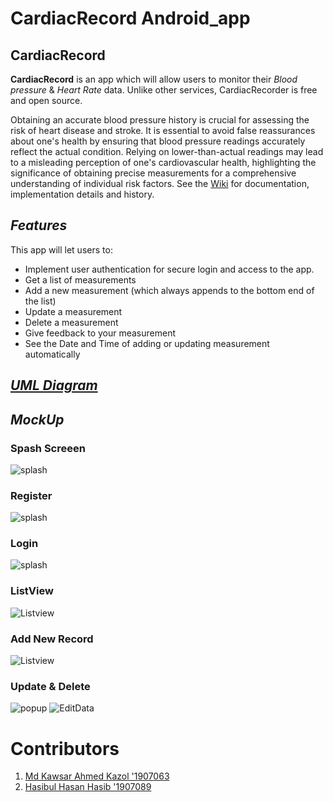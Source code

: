 # CardiacRecord Android_app
## **CardiacRecord**
**CardiacRecord** is an app which will allow users to monitor their _Blood pressure_ & _Heart Rate_ data. Unlike other services, CardiacRecorder is free and open source.


Obtaining an accurate blood pressure history is crucial for assessing the risk of heart disease and stroke. It is essential to avoid false reassurances about one's health by ensuring that blood pressure readings accurately reflect the actual condition. Relying on lower-than-actual readings may lead to a misleading perception of one's cardiovascular health, highlighting the significance of obtaining precise measurements for a comprehensive understanding of individual risk factors.
See the [Wiki](https://github.com/Hasib305/FinalCardiac/wiki) for documentation, implementation details and history.


## *Features*
This app will let users to:
* Implement user authentication for secure login and access to the app. 
* Get a list of measurements
* Add a new measurement (which always appends to the bottom end of the list)
* Update a measurement
* Delete a measurement
* Give feedback to your measurement 
* See the Date and Time of adding or updating measurement automatically


## [*UML Diagram*](https://github.com/kazol196295)




## *MockUp*



### Spash Screeen
![splash](https://github.com/Hasib305/FinalCardiac/blob/master/splash.png)

### Register
![splash](https://github.com/Hasib305/FinalCardiac/blob/master/register.png)

### Login
![splash](https://github.com/Hasib305/FinalCardiac/blob/master/login.png)

### ListView
![Listview](https://github.com/Hasib305/FinalCardiac/blob/master/listview.png)

### Add New Record

![Listview](https://github.com/Hasib305/FinalCardiac/blob/master/add%20data.png)


### Update & Delete
![popup](https://github.com/Hasib305/FinalCardiac/blob/master/flying-iphone-12-mockup.png)
![EditData](https://github.com/Hasib305/FinalCardiac/blob/master/flying-iphone-12-mockup%20(1).png)






# Contributors
1. [Md Kawsar Ahmed Kazol '1907063](https://github.com/kazol196295)
2. [Hasibul Hasan Hasib '1907089](https://github.com/Hasib305)
